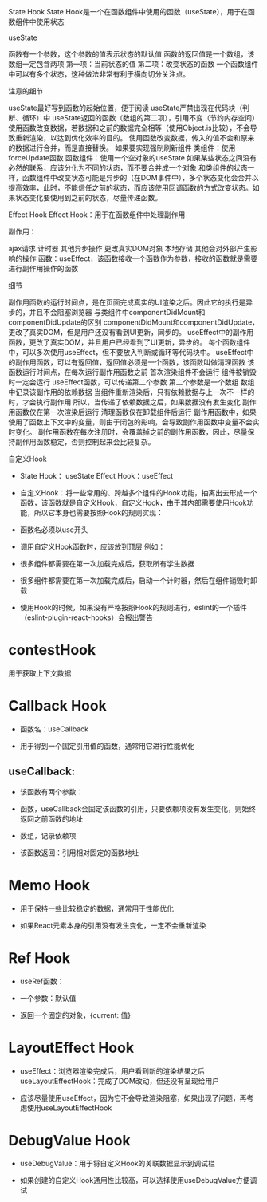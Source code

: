 State Hook
State Hook是一个在函数组件中使用的函数（useState），用于在函数组件中使用状态

useState

函数有一个参数，这个参数的值表示状态的默认值
函数的返回值是一个数组，该数组一定包含两项
第一项：当前状态的值
第二项：改变状态的函数
一个函数组件中可以有多个状态，这种做法非常有利于横向切分关注点。

注意的细节

useState最好写到函数的起始位置，便于阅读
useState严禁出现在代码块（判断、循环）中
useState返回的函数（数组的第二项），引用不变（节约内存空间）
使用函数改变数据，若数据和之前的数据完全相等（使用Object.is比较），不会导致重新渲染，以达到优化效率的目的。
使用函数改变数据，传入的值不会和原来的数据进行合并，而是直接替换。
如果要实现强制刷新组件
类组件：使用forceUpdate函数
函数组件：使用一个空对象的useState
如果某些状态之间没有必然的联系，应该分化为不同的状态，而不要合并成一个对象
和类组件的状态一样，函数组件中改变状态可能是异步的（在DOM事件中），多个状态变化会合并以提高效率，此时，不能信任之前的状态，而应该使用回调函数的方式改变状态。如果状态变化要使用到之前的状态，尽量传递函数。


Effect Hook
Effect Hook：用于在函数组件中处理副作用

副作用：

ajax请求
计时器
其他异步操作
更改真实DOM对象
本地存储
其他会对外部产生影响的操作
函数：useEffect，该函数接收一个函数作为参数，接收的函数就是需要进行副作用操作的函数

细节

副作用函数的运行时间点，是在页面完成真实的UI渲染之后。因此它的执行是异步的，并且不会阻塞浏览器
与类组件中componentDidMount和componentDidUpdate的区别
componentDidMount和componentDidUpdate，更改了真实DOM，但是用户还没有看到UI更新，同步的。
useEffect中的副作用函数，更改了真实DOM，并且用户已经看到了UI更新，异步的。
每个函数组件中，可以多次使用useEffect，但不要放入判断或循环等代码块中。
useEffect中的副作用函数，可以有返回值，返回值必须是一个函数，该函数叫做清理函数
该函数运行时间点，在每次运行副作用函数之前
首次渲染组件不会运行
组件被销毁时一定会运行
useEffect函数，可以传递第二个参数
第二个参数是一个数组
数组中记录该副作用的依赖数据
当组件重新渲染后，只有依赖数据与上一次不一样的时，才会执行副作用
所以，当传递了依赖数据之后，如果数据没有发生变化
副作用函数仅在第一次渲染后运行
清理函数仅在卸载组件后运行
副作用函数中，如果使用了函数上下文中的变量，则由于闭包的影响，会导致副作用函数中变量不会实时变化。
副作用函数在每次注册时，会覆盖掉之前的副作用函数，因此，尽量保持副作用函数稳定，否则控制起来会比较复杂。


自定义Hook
- State Hook： useState Effect Hook：useEffect

- 自定义Hook：将一些常用的、跨越多个组件的Hook功能，抽离出去形成一个函数，该函数就是自定义Hook，自定义Hook，由于其内部需要使用Hook功能，所以它本身也需要按照Hook的规则实现：

- 函数名必须以use开头
- 调用自定义Hook函数时，应该放到顶层
例如：

- 很多组件都需要在第一次加载完成后，获取所有学生数据
- 很多组件都需要在第一次加载完成后，启动一个计时器，然后在组件销毁时卸载
- 使用Hook的时候，如果没有严格按照Hook的规则进行，eslint的一个插件（eslint-plugin-react-hooks）会报出警告

# contestHook  
用于获取上下文数据

# Callback Hook
- 函数名：useCallback

- 用于得到一个固定引用值的函数，通常用它进行性能优化

## useCallback:

- 该函数有两个参数：

- 函数，useCallback会固定该函数的引用，只要依赖项没有发生变化，则始终返回之前函数的地址
- 数组，记录依赖项
- 该函数返回：引用相对固定的函数地址

# Memo Hook
- 用于保持一些比较稳定的数据，通常用于性能优化

- 如果React元素本身的引用没有发生变化，一定不会重新渲染

# Ref Hook
- useRef函数：

- 一个参数：默认值
- 返回一个固定的对象，{current: 值}

# LayoutEffect Hook
- useEffect：浏览器渲染完成后，用户看到新的渲染结果之后 useLayoutEffectHook：完成了DOM改动，但还没有呈现给用户

- 应该尽量使用useEffect，因为它不会导致渲染阻塞，如果出现了问题，再考虑使用useLayoutEffectHook

# DebugValue Hook
- useDebugValue：用于将自定义Hook的关联数据显示到调试栏

- 如果创建的自定义Hook通用性比较高，可以选择使用useDebugValue方便调试
